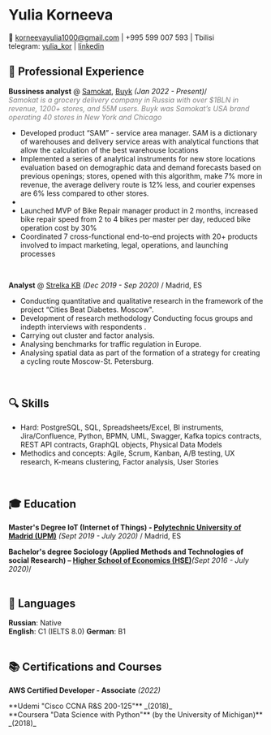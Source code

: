 # Yulia Korneeva
📌 [korneevayulia1000@gmail.com](mailto:korneevayulia1000@gmail.com) | +995 599 007 593 | Tbilisi <br> 
telegram: [yulia_kor](https://t.me/yulia_kor) | [linkedin](https://www.linkedin.com/in/yulia-korneeva-288236173/)

## 🔧 Professional Experience <br>


**Bussiness analyst** @ [Samokat](https://samokat.ru/), [Buyk](https://www.linkedin.com/company/buyk-corp/) _(Jan 2022 - Present)_/ <br>
<span style="color:grey"> _Samokat is a grocery delivery company in Russia with over $1BLN in revenue, 1200+ stores, and 55M users. Buyk was Samokat’s USA brand operating 40 stores in New York and Chicago_ </span> <br>

- Developed product “SAM” - service area manager. SAM is a dictionary of warehouses and delivery service areas with analytical functions that allow the calculation of the best warehouse locations
- Implemented a series of analytical instruments for new store locations evaluation based on demographic data and demand forecasts based on previous openings; stores, opened with this algorithm, make 7% more in revenue, the average delivery route is 12% less, and courier expenses are 6% less compared to other stores.
- 
- Launched MVP of Bike Repair manager product in 2 months, increased bike repair speed from 2 to 4 bikes per master per day, reduced bike operation cost by 30%
- Coordinated 7 cross-functional end-to-end projects with 20+ products involved to impact marketing, legal, operations, and launching processes
<br>

**Analyst** @ [Strelka KB](https://www.linkedin.com/company/strelkakb/) _(Dec 2019 - Sep 2020)_ / Madrid, ES <br>

- Conducting quantitative and qualitative research in the framework of the
project “Cities Beat Diabetes. Moscow".
- Development of research methodology Conducting focus groups and indepth
interviews with respondents .
- Carrying out cluster and factor analysis.
- Analysing benchmarks for traffic regulation in Europe.
- Analysing spatial data as part of the formation of a strategy for creating a
cycling route Moscow-St. Petersburg.
<br>

## 🔍 Skills <br>
- Hard: PostgreSQL, SQL, Spreadsheets/Excel, BI instruments, Jira/Confluence, Python, BPMN, UML, Swagger, Kafka topics contracts, REST API contracts, GraphQL objects, Physical Data Models
- Methodics and concepts: Agile, Scrum, Kanban, A/B testing, UX research, K-means clustering, Factor analysis, User Stories
<br>

## 🎓 Education

**Master's Degree IoT (Internet of Things) - [Polytechnic University of Madrid (UPM)](https://www.upm.es/)** _(Sept 2019 - July 2020)_ / Madrid, ES <br>

**Bachelor's degree Sociology (Applied Methods and Technologies of social Research) – [Higher School of Economics (HSE)](https://www.hse.ru/en/info/)**_(Sept 2016 - July 2020)_/
<br><br>

## 💬 Languages

**Russian**: Native <br>
**English**: C1 (IELTS 8.0)
**German**: B1
<br><br>

## 📚 Certifications and Courses

**AWS Certified Developer - Associate** _(2022)_
<div data-iframe-width="150" data-iframe-height="270" data-share-badge-id="9294de01-b082-4bbe-976b-c7cdaf239730" data-share-badge-host="https://www.credly.com"></div><script type="text/javascript" async src="//cdn.credly.com/assets/utilities/embed.js"></script>
**Udemi "Cisco CCNA R&S 200-125"**  _(2018)_ <br>
**Coursera "Data Science with Python"** (by the University of Michigan)** _(2018)_ <br>



